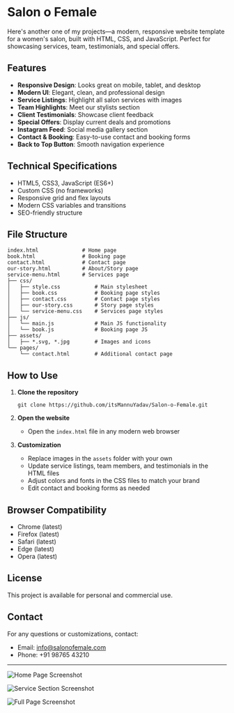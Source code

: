 # Salon o Female

Here's another one of my projects—a modern, responsive website template for a women's salon, built with HTML, CSS, and JavaScript. Perfect for showcasing services, team, testimonials, and special offers.

## Features

- **Responsive Design**: Looks great on mobile, tablet, and desktop
- **Modern UI**: Elegant, clean, and professional design
- **Service Listings**: Highlight all salon services with images
- **Team Highlights**: Meet our stylists section
- **Client Testimonials**: Showcase client feedback
- **Special Offers**: Display current deals and promotions
- **Instagram Feed**: Social media gallery section
- **Contact & Booking**: Easy-to-use contact and booking forms
- **Back to Top Button**: Smooth navigation experience

## Technical Specifications

- HTML5, CSS3, JavaScript (ES6+)
- Custom CSS (no frameworks)
- Responsive grid and flex layouts
- Modern CSS variables and transitions
- SEO-friendly structure

## File Structure

```
index.html              # Home page
book.html               # Booking page
contact.html            # Contact page
our-story.html          # About/Story page
service-menu.html       # Services page
├── css/
│   ├── style.css           # Main stylesheet
│   ├── book.css            # Booking page styles
│   ├── contact.css         # Contact page styles
│   ├── our-story.css       # Story page styles
│   └── service-menu.css    # Services page styles
├── js/
│   └── main.js             # Main JS functionality
│   └── book.js             # Booking page JS
├── assets/
│   ├── *.svg, *.jpg        # Images and icons
└── pages/
    └── contact.html        # Additional contact page
```

## How to Use

1. **Clone the repository**
   ```
   git clone https://github.com/itsMannuYadav/Salon-o-Female.git
   ```

2. **Open the website**
   - Open the `index.html` file in any modern web browser

3. **Customization**
   - Replace images in the `assets` folder with your own
   - Update service listings, team members, and testimonials in the HTML files
   - Adjust colors and fonts in the CSS files to match your brand
   - Edit contact and booking forms as needed

## Browser Compatibility

- Chrome (latest)
- Firefox (latest)
- Safari (latest)
- Edge (latest)
- Opera (latest)

## License

This project is available for personal and commercial use.

## Contact

For any questions or customizations, contact:
- Email: info@salonofemale.com
- Phone: +91 98765 43210

---

![Home Page Screenshot](assets/homepage-screenshot.png)

![Service Section Screenshot](assets/service-section-screenshot.png)

![Full Page Screenshot](assets/fullpage-screenshot.png)